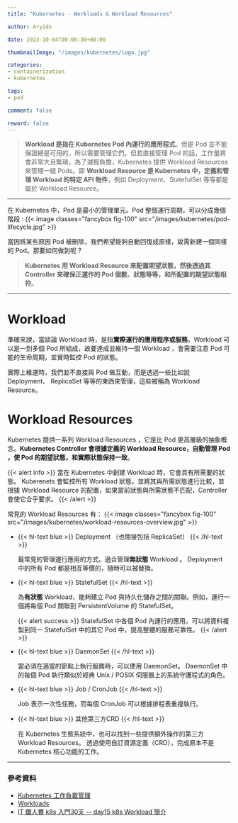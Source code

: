 ```yaml
---
title: "Kubernetes - Workloads & Workload Resources"

author: Aryido

date: 2023-10-04T00:00:30+08:00

thumbnailImage: "/images/kubernetes/logo.jpg"

categories:
- containerization
- kubernetes

tags:
- pod

comment: false

reward: false
---
```

<!--BODY-->
> **Workload 是指在 Kubernetes Pod 內運行的應用程式**。但是 Pod 並不能保證總是可用的，所以需要管理它們。但若直接管理 Pod 的話，工作量將會非常大且繁瑣，為了減輕負擔，Kubernetes 提供 Workload Resources 來管理一組 Pods。即 **Workload Resource 是 Kubernetes 中，定義和管理 Workload 的特定 API 物件**，例如 Deployment、StatefulSet 等等都是屬於 Workload Resource。
>

<!--more-->

---

在 Kubernetes 中，Pod 是最小的管理單元。Pod 整個運行周期，可以分成幾個階段 :
{{< image classes="fancybox fig-100" src="/images/kubernetes/pod-lifecycle.jpg" >}}

當因爲某些原因 Pod 被刪除，我們希望能夠自動回復成原樣，故需新建一個同樣的 Pod。那要如何做到呢 ?


> **Kubernetes 用 Workload Resource 來配置期望狀態，然後透過其 Controller 來確保正運作的 Pod 個數、狀態等等，和所配置的期望狀態相符**。

---

# Workload
準確來說，當談論 Workload 時，是指**實際運行的應用程序或服務**，Workload 可以是一到多個 Pod 所組成，故要達成並維持一個 Workload ，會需要注意 Pod 可能的生命周期，並實時監控 Pod 的狀態。

實際上維運時，我們並不直接與 Pod 做互動，而是透過一些比如說 Deployment、 ReplicaSet 等等的東西來管理，這些被稱為 Workload Resource。


# Workload Resources

Kubernetes 提供一系列 Workload Resources ，它是比 Pod 更高層級的抽象概念。**Kubernetes Controller 會根據定義的 Workload Resource，自動管理 Pod ，使 Pod 的期望狀態，和實際狀態保持一致**。

{{< alert info >}}
當在 Kubernetes 中創建 Workload 時，它會具有所需要的狀態。
Kuberenets 會監控所有 Workload 狀態，並將其與所需狀態進行比較，並根據 Workload Resource 的配置，如果當前狀態與所需狀態不匹配，Controller 會使它合乎要求。
{{< /alert >}}


常見的 Workload Resources 有：
{{< image classes="fancybox fig-100" src="/images/kubernetes/workload-resources-overview.jpg" >}}


- {{< hl-text blue >}}
Deployment （也間接包括 ReplicaSet）
{{< /hl-text >}}

    最常見的管理運行應用的方式。適合管理**無狀態** Workload 。 Deployment 中的所有 Pod 都是相互等價的，隨時可以被替換。

- {{< hl-text blue >}}
StatefulSet
{{< /hl-text >}}

    為**有狀態** Workload，能夠建立 Pod 與持久化儲存之間的關聯。例如，運行一個將每個 Pod 關聯到 PersistentVolume 的 StatefulSet。

    {{< alert success >}}
StatefulSet 中各個 Pod 內運行的應用，可以將資料複製到同一 StatefulSet 中的其它 Pod 中，提高整體的服務可靠性。
{{< /alert >}}


- {{< hl-text blue >}}
DaemonSet
{{< /hl-text >}}

    當必須在適當的節點上執行服務時，可以使用 DaemonSet。 DaemonSet 中的每個 Pod 執行類似於經典 Unix / POSIX 伺服器上的系統守護程式的角色。
- {{< hl-text blue >}}
Job / CronJob
{{< /hl-text >}}

    Job 表示一次性任務，而每個 CronJob 可以根據排程表重複執行。

- {{< hl-text blue >}}
其他第三方CRD
{{< /hl-text >}}

    在 Kubernetes 生態系統中，也可以找到一些提供額外操作的第三方  Workload Resources。 透過使用自訂資源定義（CRD），完成原本不是 Kubernetes 核心功能的工作。

---
### 參考資料

- [Kubernetes 工作負載管理](https://www.readfog.com/a/1678228938165424128)
- [Workloads](https://kubernetes.io/docs/concepts/workloads/)
- [IT 鐵人賽 k8s 入門30天 -- day15 k8s Workload 簡介](https://ithelp.ithome.com.tw/m/articles/10274936)